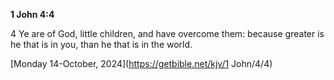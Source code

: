 **1 John 4:4**

4 Ye are of God, little children, and have overcome them: because greater is he that is in you, than he that is in the world.

[Monday 14-October, 2024](https://getbible.net/kjv/1 John/4/4)
